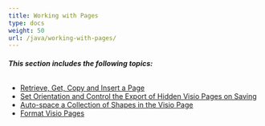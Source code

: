 ```yaml
---
title: Working with Pages
type: docs
weight: 50
url: /java/working-with-pages/
---
```


###### **This section includes the following topics:** 
- [Retrieve, Get, Copy and Insert a Page](/diagram/java/retrieve-2c-get-2c-copy-and-insert-a-page-html/)
- [Set Orientation and Control the Export of Hidden Visio Pages on Saving](/diagram/java/set-orientation-and-control-the-export-of-hidden-visio-pages-on-saving-html/)
- [Auto-space a Collection of Shapes in the Visio Page](/diagram/java/auto-space-a-collection-of-shapes-in-the-visio-page-html/)
- [Format Visio Pages](/diagram/java/format-visio-pages-html/)
